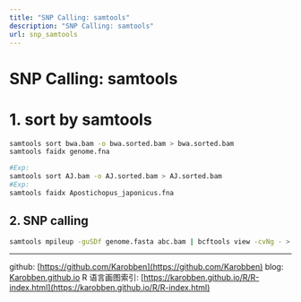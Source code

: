 ```yaml
---
title: "SNP Calling: samtools"
description: "SNP Calling: samtools"
url: snp_samtools
---
```


# SNP Calling: samtools


# 1. sort by samtools
```bash
samtools sort bwa.bam -o bwa.sorted.bam > bwa.sorted.bam
samtools faidx genome.fna

#Exp:
samtools sort AJ.bam -o AJ.sorted.bam > AJ.sorted.bam
#Exp:
samtools faidx Apostichopus_japonicus.fna
```

## 2. SNP calling
```bash
samtools mpileup -guSDf genome.fasta abc.bam | bcftools view -cvNg - > abc.vcf
```

---
github: [https://github.com/Karobben](https://github.com/Karobben)
blog: [Karobben.github.io](http://Karobben.github.io)
R 语言画图索引: [https://karobben.github.io/R/R-index.html](https://karobben.github.io/R/R-index.html)
